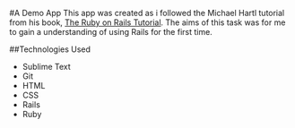 #A Demo App
This app was created as i followed the Michael Hartl tutorial from his book, [The Ruby on Rails Tutorial]. The aims of this task was for me to gain a understanding of using Rails for the first time. 

##Technologies Used
- Sublime Text
- Git
- HTML
- CSS
- Rails
- Ruby

[The Ruby on Rails Tutorial]:http://www.railstutorial.org/
